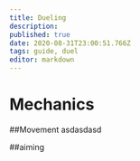 ```yaml
---
title: Dueling
description: 
published: true
date: 2020-08-31T23:00:51.766Z
tags: guide, duel
editor: markdown
---
```


# Mechanics	
##Movement
asdasdasd

##aiming
